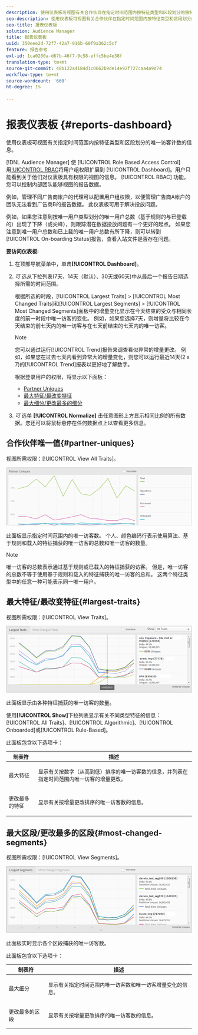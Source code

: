 ```yaml
---
description: 使用仪表板可视图有关合作伙伴在指定时间范围内按特征类型和区段划分的独特访客计数的信息。
seo-description: 使用仪表板可视图有关合作伙伴在指定时间范围内按特征类型和区段划分的独特访客计数的信息。
seo-title: 报表仪表板
solution: Audience Manager
title: 报表仪表板
uuid: 350eee2d-72f7-42a7-916b-60f9a362c5cf
feature: 报告参考
exl-id: 1ca0280a-d67b-46f7-9c58-effc5be4e38f
translation-type: tm+mt
source-git-commit: 48b122a4184d1c0662b9de14e92f727caa4a9d74
workflow-type: tm+mt
source-wordcount: '660'
ht-degree: 1%

---
```


# 报表仪表板 {#reports-dashboard}

使用仪表板可视图有关指定时间范围内按特征类型和区段划分的唯一访客计数的信息。

<!-- 

c_dashboard.xml

 -->

[!DNL Audience Manager] 使 [!UICONTROL Role Based Access Control] 用[!UICONTROL RBAC]()将用户组权限扩展到 [!UICONTROL Dashboard]。用户只能看到关于他们对仪表板具有权限的视图的信息。 [!UICONTROL RBAC] 功能，您可以控制内部团队能够视图的报告数据。

例如，管理不同广告商帐户的代理可以配置用户组权限，以便管理广告商A帐户的团队无法看到广告商B的报告数据。 此仪表板可用于解决投放问题。

例如，如果您注意到按唯一用户类型划分的唯一用户总数（基于规则的与已登载的）出现了下降（或尖峰），则跟踪潜在数据投放问题有一个更好的起点。 如果您注意到唯一用户总数和已上载的唯一用户总数有所下降，则可以转到[!UICONTROL On-boarding Status]报告，查看入站文件是否存在问题。

**要访问仪表板:**

1. 在顶部导航菜单中，单击&#x200B;**[!UICONTROL Dashboard]**。
2. *可* 选从下拉列表(7天、14天（默认）、30天或60天)中从最后一个报告日期选择所需的时间范围。

   根据所选的时段，[!UICONTROL Largest Traits] > [!UICONTROL Most Changed Traits]和[!UICONTROL Largest Segments] > [!UICONTROL Most Changed Segments]面板中的增量变化显示在今天结束的受众与相同长度的前一时段中唯一访客的变化。 例如，如果您选择7天，则增量将比较在今天结束的前七天内的唯一访客与在七天前结束的七天内的唯一访客。

   >[!NOTE]
   >
   >您可以通过运行[!UICONTROL Trend]报告来调查看似异常的增量更改。 例如，如果您在过去七天内看到异常大的增量变化，则您可以运行最近14天(2 x 7)的[!UICONTROL Trend]报表以更好地了解数字。

   根据登录用户的权限，将显示以下面板：

   * [Partner Uniques](../reporting/reports-dashboard.md#partner-uniques)
   * [最大特征/最改变特征](../reporting/reports-dashboard.md#largest-traits)
   * [最大细分/更改最多的细分](../reporting/reports-dashboard.md#most-changed-segments)

3. *可* 选单 **[!UICONTROL Normalize]** 击任意图形上方显示相同比例的所有数据。您还可以将鼠标悬停在任何数据点上以查看更多信息。

## 合作伙伴唯一值{#partner-uniques}

视图所需权限：[!UICONTROL View All Traits]。

![](assets/partner_uniques.png)

此面板显示指定时间范围内的唯一访客数。 个人、颜色编码行表示使用算法、基于规则和载入的特征捕获的唯一访客的总数和唯一访客的数量。

>[!NOTE]
>
>唯一访客的总数表示通过基于规则或已载入的特征捕获的访客。 但是，唯一访客的总数不等于使用基于规则和载入的特征捕获的唯一访客的总和。 这两个特征类型中的任意一种可能表示同一唯一用户。

## 最大特征/最改变特征{#largest-traits}

视图所需权限：[!UICONTROL View Traits]。

![](assets/largest_traits.png)

此面板显示由各种特征捕获的唯一访客的数量。

使用&#x200B;**[!UICONTROL Show]**&#x200B;下拉列表显示有关不同类型特征的信息：[!UICONTROL All Traits]、[!UICONTROL Algorithmic]、[!UICONTROL Onboarded]或[!UICONTROL Rule-Based]。

此面板包含以下选项卡：

<table id="table_DA48BDEB4E0143BEA4EB85AC26FF6AE3"> 
 <thead> 
  <tr> 
   <th colname="col1" class="entry"> 制表符 </th> 
   <th colname="col2" class="entry"> 描述 </th> 
  </tr> 
 </thead>
 <tbody> 
  <tr> 
   <td colname="col1"> <p><span class="wintitle"> 最大特征</span> </p> </td> 
   <td colname="col2"> <p>显示有关按数字（从高到低）排序的唯一访客数的信息，并列表在指定时间范围内唯一访客的增量更改。 </p> </td> 
  </tr> 
  <tr> 
   <td colname="col1"> <p><span class="wintitle"> 更改最多的特征</span> </p> </td> 
   <td colname="col2"> <p>显示有关按增量更改排序的唯一访客数的信息。 </p> </td> 
  </tr> 
 </tbody> 
</table>

## 最大区段/更改最多的区段{#most-changed-segments}

视图所需权限：[!UICONTROL View Segments]。

![](assets/largest_segments.png)

此面板实时显示各个区段捕获的唯一访客数。

此面板包含以下选项卡：

<table id="table_8E22E0579FA74C5A86CC40B40B2548BE"> 
 <thead> 
  <tr> 
   <th colname="col1" class="entry"> 制表符 </th> 
   <th colname="col2" class="entry"> 描述 </th> 
  </tr> 
 </thead>
 <tbody> 
  <tr> 
   <td colname="col1"> <p><span class="wintitle"> 最大细分</span> </p> </td> 
   <td colname="col2"> <p>显示有关指定时间范围内唯一访客数和唯一访客增量变化的信息。 </p> </td> 
  </tr> 
  <tr> 
   <td colname="col1"> <p><span class="wintitle"> 更改最多的区段</span> </p> </td> 
   <td colname="col2"> <p>显示有关按增量更改排序的唯一访客数的信息。 </p> </td> 
  </tr> 
 </tbody> 
</table>
